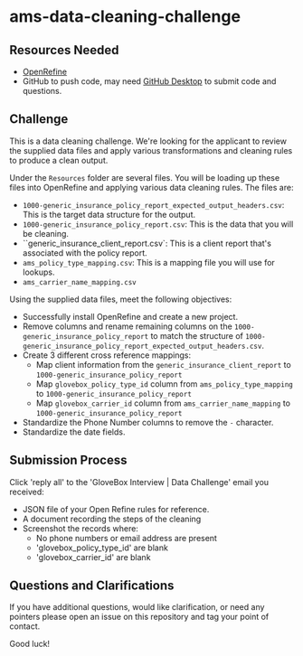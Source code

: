 # ams-data-cleaning-challenge

## Resources Needed

- [OpenRefine](https://openrefine.org/download.html)
- GitHub to push code, may need [GitHub Desktop](https://desktop.github.com/) to submit code and questions.

## Challenge

This is a data cleaning challenge. We're looking for the applicant to review the supplied data files and apply various transformations and cleaning rules to produce a clean output.

Under the `Resources` folder are several files. You will be loading up these files into OpenRefine and applying various data cleaning rules. The files are:

- `1000-generic_insurance_policy_report_expected_output_headers.csv`: This is the target data structure for the output.
- `1000-generic_insurance_policy_report.csv`: This is the data that you will be cleaning.
- ``generic_insurance_client_report.csv`: This is a client report that's associated with the policy report.
- `ams_policy_type_mapping.csv`: This is a mapping file you will use for lookups. 
- `ams_carrier_name_mapping.csv`

Using the supplied data files, meet the following objectives:

- Successfully install OpenRefine and create a new project.
- Remove columns and rename remaining columns on the `1000-generic_insurance_policy_report` to match the structure of `1000-generic_insurance_policy_report_expected_output_headers.csv`.
- Create 3 different cross reference mappings:
	- Map client information from the `generic_insurance_client_report` to  `1000-generic_insurance_policy_report`
	- Map `glovebox_policy_type_id` column from `ams_policy_type_mapping` to `1000-generic_insurance_policy_report`
	- Map `glovebox_carrier_id` column from `ams_carrier_name_mapping` to `1000-generic_insurance_policy_report`
- Standardize the Phone Number columns to remove the `-` character.
- Standardize the date fields.

## Submission Process

Click 'reply all' to the 'GloveBox Interview | Data Challenge' email you received:

- JSON file of your Open Refine rules for reference.
- A document recording the steps of the cleaning
- Screenshot the records where:
	- No phone numbers or email address are present
	- 'glovebox_policy_type_id' are blank
	- 'glovebox_carrier_id' are blank

## Questions and Clarifications

If you have additional questions, would like clarification, or need any pointers please open an issue on this repository and tag your point of contact.

Good luck!
